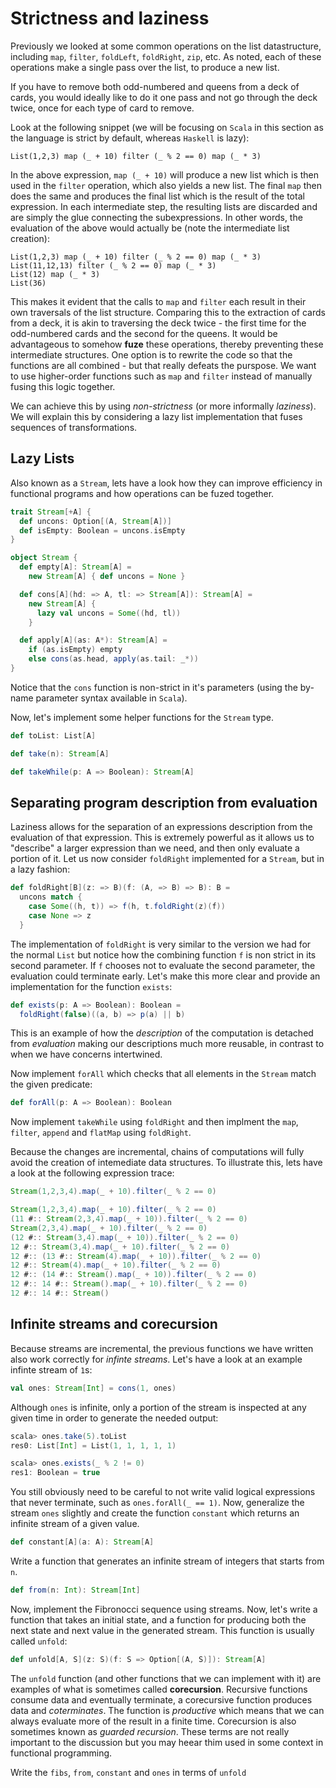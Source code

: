 # Strictness and laziness #

Previously we looked at some common operations on the list datastructure,
including `map`, `filter`, `foldLeft`, `foldRight`, `zip`, etc. As noted,
each of these operations make a single pass over the list, to produce a new
list.

If you have to remove both odd-numbered and queens from a deck of cards,
you would ideally like to do it one pass and not go through the deck twice,
once for each type of card to remove.

Look at the following snippet (we will be focusing on `Scala` in this section
as the language is strict by default, whereas `Haskell` is lazy):

```
List(1,2,3) map (_ + 10) filter (_ % 2 == 0) map (_ * 3)
```

In the above expression, `map (_ + 10)` will produce a new list which is then
used in the `filter` operation, which also yields a new list. The final `map`
then does the same and produces the final list which is the result of the
total expression. In each intermediate step, the resulting lists are discarded
and are simply the glue connecting the subexpressions. In other words,
the evaluation of the above would actually be (note the intermediate list creation):

```
List(1,2,3) map (_ + 10) filter (_ % 2 == 0) map (_ * 3)
List(11,12,13) filter (_ % 2 == 0) map (_ * 3)
List(12) map (_ * 3)
List(36)
```

This makes it evident that the calls to `map` and `filter` each result
in their own traversals of the list structure. Comparing this to the extraction
of cards from a deck, it is akin to traversing the deck twice - the first
time for the odd-numbered cards and the second for the queens. It would be
advantageous to somehow __fuze__ these operations, thereby preventing these
intermediate structures. One option is to rewrite the code so that the functions
are all combined - but that really defeats the purspose. We want to use
higher-order functions such as `map` and `filter` instead of manually
fusing this logic together.

We can achieve this by using _non-strictness_ (or more informally _laziness_).
We will explain this by considering a lazy list implementation that fuses
sequences of transformations.

## Lazy Lists ##

Also known as a `Stream`, lets have a look how they can improve efficiency in
functional programs and how operations can be fuzed together.

```scala
trait Stream[+A] {
  def uncons: Option[(A, Stream[A])]
  def isEmpty: Boolean = uncons.isEmpty
}

object Stream {
  def empty[A]: Stream[A] =
    new Stream[A] { def uncons = None }

  def cons[A](hd: => A, tl: => Stream[A]): Stream[A] =
    new Stream[A] {
      lazy val uncons = Some((hd, tl))
    }

  def apply[A](as: A*): Stream[A] =
    if (as.isEmpty) empty
    else cons(as.head, apply(as.tail: _*))
}
```

Notice that the `cons` function is non-strict in it's parameters (using the
by-name parameter syntax available in `Scala`).

Now, let's implement some helper functions for the `Stream` type.

```scala
def toList: List[A]
```

```scala
def take(n): Stream[A]
```

```scala
def takeWhile(p: A => Boolean): Stream[A]
```

## Separating program description from evaluation ##

Laziness allows for the separation of an expressions description from the evaluation
of that expression. This is extremely powerful as it allows us to "describe" a larger
expression than we need, and then only evaluate a portion of it. Let us now consider `foldRight`
implemented for a `Stream`, but in a lazy fashion:

```scala
def foldRight[B](z: => B)(f: (A, => B) => B): B =
  uncons match {
    case Some((h, t)) => f(h, t.foldRight(z)(f))
    case None => z
  }
```

The implementation of `foldRight` is very similar to the version we had for the normal
`List` but notice how the combining function `f` is non strict in its second parameter.
If `f` chooses not to evaluate the second parameter, the evaluation could terminate early.
Let's make this more clear and provide an implementation for the function `exists`:

```scala
def exists(p: A => Boolean): Boolean =
  foldRight(false)((a, b) => p(a) || b)
```

This is an example of how the _description_ of the computation is detached from
_evaluation_ making our descriptions much more reusable, in contrast to when
we have concerns intertwined.

Now implement `forAll` which checks that all elements in the `Stream` match the
given predicate:

```scala
def forAll(p: A => Boolean): Boolean
```

Now implement `takeWhile` using `foldRight` and then implment the `map`, `filter`,
`append` and `flatMap` using `foldRight`.

Because the changes are incremental, chains of computations will fully avoid the
creation of intemediate data structures. To illustrate this, lets have a look at
the following expression trace:

```scala
Stream(1,2,3,4).map(_ + 10).filter(_ % 2 == 0)
```

```scala
Stream(1,2,3,4).map(_ + 10).filter(_ % 2 == 0)
(11 #:: Stream(2,3,4).map(_ + 10)).filter(_ % 2 == 0)
Stream(2,3,4).map(_ + 10).filter(_ % 2 == 0)
(12 #:: Stream(3,4).map(_ + 10)).filter(_ % 2 == 0)
12 #:: Stream(3,4).map(_ + 10).filter(_ % 2 == 0)
12 #:: (13 #:: Stream(4).map(_ + 10)).filter(_ % 2 == 0)
12 #:: Stream(4).map(_ + 10).filter(_ % 2 == 0)
12 #:: (14 #:: Stream().map(_ + 10)).filter(_ % 2 == 0)
12 #:: 14 #:: Stream().map(_ + 10).filter(_ % 2 == 0)
12 #:: 14 #:: Stream()
```

## Infinite streams and corecursion ##

Because streams are incremental, the previous functions we have written also
work correctly for _infinte streams_. Let's have a look at an example infinte stream
of `1`s:

```scala
val ones: Stream[Int] = cons(1, ones)
```

Although `ones` is infinite, only a portion of the stream is inspected at any
given time in order to generate the needed output:

```scala
scala> ones.take(5).toList
res0: List[Int] = List(1, 1, 1, 1, 1)

scala> ones.exists(_ % 2 != 0)
res1: Boolean = true
```

You still obviously need to be careful to not write valid logical expressions that
never terminate, such as `ones.forAll(_ == 1)`. Now, generalize the stream `ones` slightly
and create the function `constant` which returns an infinite stream of a given value.

```scala
def constant[A](a: A): Stream[A]
```

Write a function that generates an infinite stream of integers that starts from `n`.

```scala
def from(n: Int): Stream[Int]
```

Now, implement the Fibronocci sequence using streams. Now, let's write a function that
takes an initial state, and a function for producing both the next state and next value in the
generated stream. This function is usually called `unfold`:

```scala
def unfold[A, S](z: S)(f: S => Option[(A, S)]): Stream[A]
```

The `unfold` function (and other functions that we can implement with it) are examples of
what is sometimes called **corecursion**. Recursive functions consume data and eventually
terminate, a corecursive function produces data and _coterminates_. The function is _productive_
which means that we can always evaluate more of the result in a finite time. Corecursion
is also sometimes known as _guarded recursion_. These terms are not really important to
the discussion but you may heear thim used in some context in functional programming.

Write the `fibs`, `from`, `constant` and `ones` in terms of `unfold`
